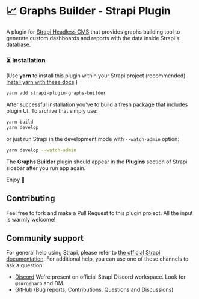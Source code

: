 # 📈 Graphs Builder - Strapi Plugin

A plugin for [Strapi Headless CMS](https://github.com/strapi/strapi) that provides graphs building tool to generate custom dashboards and reports with the data inside Strapi's database.

### ⏳ Installation

(Use **yarn** to install this plugin within your Strapi project (recommended). [Install yarn with these docs](https://yarnpkg.com/lang/en/docs/install/).)

```bash
yarn add strapi-plugin-graphs-builder
```

After successful installation you've to build a fresh package that includes plugin UI. To archive that simply use:

```bash
yarn build
yarn develop
```

or just run Strapi in the development mode with `--watch-admin` option:

```bash
yarn develop --watch-admin
```

The **Graphs Builder** plugin should appear in the **Plugins** section of Strapi sidebar after you run app again.

Enjoy 🎉

## Contributing

Feel free to fork and make a Pull Request to this plugin project. All the input is warmly welcome!

## Community support

For general help using Strapi, please refer to [the official Strapi documentation](https://strapi.io/documentation/). For additional help, you can use one of these channels to ask a question:

- [Discord](https://discord.strapi.io/) We're present on official Strapi Discord workspace. Look for `@surgeharb` and DM.
- [GitHub](https://github.com/surgeharb/strapi-plugin-graphs-builder/issues) (Bug reports, Contributions, Questions and Discussions)
